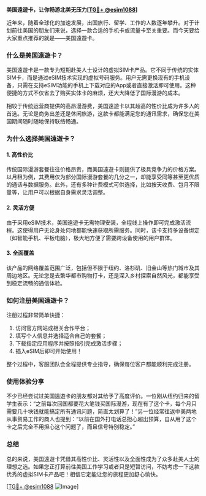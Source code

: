 **美国遠遊卡，让你畅游北美无压力[[TG💪+ @esim1088](https://t.me/s/esim1088)]**

近年来，随着全球化的加速发展，出国旅行、留学、工作的人数逐年攀升。对于计划前往美国的朋友们来说，选择一款合适的手机卡或流量卡至关重要。而今天要给大家重点推荐的就是——美国遠遊卡。

### **什么是美国遠遊卡？**

美国遠遊卡是一款专为短期赴美人士设计的虚拟SIM卡产品。它不同于传统的实体SIM卡，而是通过eSIM技术实现的虚拟号码服务。用户无需更换现有的手机设备，只需在支持eSIM功能的手机上下载对应的App或者直接激活即可使用。这种便捷的方式不仅省去了购买实体卡的麻烦，还大大降低了国际漫游的成本。

相较于传统运营商提供的高昂漫游费，美国遠遊卡以其超高的性价比成为许多人的首选。无论是商务出差还是休闲旅游，这款卡都能满足您的通讯需求，确保您在美国期间随时随地保持联络畅通。

### **为什么选择美国遠遊卡？**

#### **1. 高性价比**
传统国际漫游套餐往往价格昂贵，而美国遠遊卡则提供了极具竞争力的价格方案。以月租为例，其费用仅为部分国际漫游套餐的几分之一，却能享受同等甚至更优质的通话与数据服务。此外，还有多种计费模式可供选择，比如按天收费、包月不限量等，让用户可以根据自身需求灵活调整。

#### **2. 灵活方便**
由于采用eSIM技术，美国遠遊卡无需物理安装，全程线上操作即可完成激活流程。这使得用户无论身处何地都能快速获取所需服务。同时，该卡支持多设备绑定（如智能手机、平板电脑），极大地方便了需要跨设备使用的用户群体。

#### **3. 全面覆盖**
该产品的网络覆盖范围广泛，包括但不限于纽约、洛杉矶、旧金山等热门城市及其周边地区。无论您是去繁华都市购物打卡，还是深入乡村探索自然风光，都能享受到稳定流畅的通信体验。

### **如何注册美国遠遊卡？**

注册过程非常简单快捷：

1. 访问官方网站或相关合作平台；
2. 填写个人信息并选择适合自己的套餐；
3. 下载指定应用程序并按照指引完成激活步骤；
4. 插入eSIM后即可开始使用！

整个过程中，客服团队会全程提供专业指导，确保每位客户都能顺利完成注册。

### **使用体验分享**

不少已经尝试过美国遠遊卡的朋友都对其给予了高度评价。一位刚从纽约归来的留学生表示：“之前每次回国都要花大笔钱买国际漫游，现在有了这个卡，每个月只需要几十块钱就能搞定所有通讯问题，简直太划算了！”另一位经常往返中美两地从事贸易工作的商人也提到：“以前在国外打电话总担心超出预算，自从用了这个卡之后完全不用担心这个问题了，而且信号特别稳定。”

### **总结**

总的来说，美国遠遊卡凭借其高性价比、灵活性以及全面性成为了众多赴美人士的理想之选。如果您正打算前往美国工作学习或者只是短暂访问，不妨考虑一下这款优秀的虚拟SIM卡产品吧！相信它定能让您的旅程更加舒心愉快。

[[TG💪+ @esim1088](https://t.me/s/esim1088) ![Image](https://i.postimg.cc/4NQfJmqS/Snipaste-2025-05-13-00-14-12.png)]